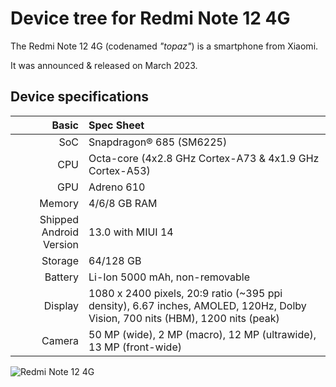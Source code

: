 # Device tree for Redmi Note 12 4G

The Redmi Note 12 4G (codenamed _"topaz"_) is a smartphone from Xiaomi.

It was announced & released on March 2023.

## Device specifications

Basic   | Spec Sheet
-------:|:-------------------------
SoC     | Snapdragon® 685 (SM6225)
CPU     | Octa-core (4x2.8 GHz Cortex-A73 & 4x1.9 GHz Cortex-A53)
GPU     | Adreno 610
Memory  | 4/6/8 GB RAM
Shipped Android Version | 13.0 with MIUI 14
Storage | 64/128 GB
Battery | Li-Ion 5000 mAh, non-removable
Display | 1080 x 2400 pixels, 20:9 ratio (~395 ppi density), 6.67 inches, AMOLED, 120Hz, Dolby Vision, 700 nits (HBM), 1200 nits (peak)
Camera  | 50 MP (wide), 2 MP (macro), 12 MP (ultrawide), 13 MP (front-wide)               |

![Redmi Note 12 4G](https://i02.appmifile.com/224_operator_sg/10/03/2023/cdf4a7f40a92668d1c8fe2fcc5045ea8.png)